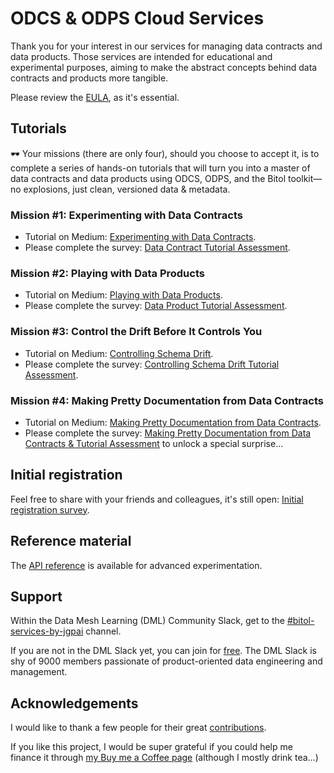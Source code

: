 # ODCS & ODPS Cloud Services

Thank you for your interest in our services for managing data contracts and data products. Those services are intended for educational and experimental purposes, aiming to make the abstract concepts behind data contracts and products more tangible.

Please review the [EULA](https://github.com/jgpdotai/cloud-services/blob/main/eula.md), as it's essential.

## Tutorials

🕶️ Your missions (there are only four), should you choose to accept it, is to complete a series of hands-on tutorials that will turn you into a master of data contracts and data products using ODCS, ODPS, and the Bitol toolkit—no explosions, just clean, versioned data & metadata.

### Mission #1: Experimenting with Data Contracts

* Tutorial on Medium: [Experimenting with Data Contracts](https://medium.com/data-mesh-learning/experimenting-with-data-contracts-9d36219e139e).
* Please complete the survey: [Data Contract Tutorial Assessment](https://forms.gle/twDduucMy5f8kH1SA).

### Mission #2: Playing with Data Products

* Tutorial on Medium: [Playing with Data Products](https://medium.com/@jgperrin/playing-with-data-products-dbb70a125f2b).
* Please complete the survey: [Data Product Tutorial Assessment](https://forms.gle/kAWAu3K3DQpDhBtMA).

### Mission #3: Control the Drift Before It Controls You

* Tutorial on Medium: [Controlling Schema Drift](https://medium.com/@jgperrin/controlling-schema-drift-7c904f9789fb).
* Please complete the survey: [Controlling Schema Drift Tutorial Assessment](https://forms.gle/x1Ei6i6wBAee1vmNA).

### Mission #4: Making Pretty Documentation from Data Contracts

* Tutorial on Medium: [Making Pretty Documentation from Data Contracts](https://medium.com/@jgperrin/making-pretty-documentation-from-data-contracts-15611b961a6a).
* Please complete the survey: [Making Pretty Documentation from Data Contracts & Tutorial Assessment](https://forms.gle/f3K1Uc4fRQEGnzrz8) to unlock a special surprise...

## Initial registration

Feel free to share with your friends and colleagues, it's still open: [Initial registration survey](https://jgp.ai/csreg).

## Reference material

The [API reference](api-reference.md) is available for advanced experimentation.

## Support

Within the Data Mesh Learning (DML) Community Slack, get to the [#bitol-services-by-jgpai](https://data-mesh-learning.slack.com/archives/C08V8MKMLEP) channel.

If you are not in the DML Slack yet, you can join for [free](https://jgp.ai/dmlslack). The DML Slack is shy of 9000 members passionate of product-oriented data engineering and management.

## Acknowledgements

I would like to thank a few people for their great [contributions](acknowledgment.md).

If you like this project, I would be super grateful if you could help me finance it through [my Buy me a Coffee page](https://buymeacoffee.com/jgperrin) (although I mostly drink tea...)
